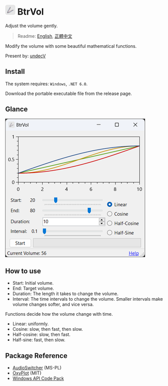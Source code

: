 # ![icon](./BtrVol/resources/icon.32.png) BtrVol

Adjust the volume gently.

> Readme: [English](./readme.md), [正體中文](./readme.zh.md)

Modify the volume with some beautiful mathematical functions.

Present by: [undecV](https://github.com/undecv)

## Install

The system requires: `Windows`, `.NET 6.0`.

Download the portable executable file from the release page.

## Glance

![Screenshot](./Docs/Screenshot.png)

## How to use

- Start: Initial volume.
- End: Target volume.
- Duration: The length it takes to change the volume.
- Interval: The time intervals to change the volume. Smaller intervals make volume changes softer, and vice versa.

Functions decide how the volume change with time.

- Linear: uniformly.
- Cosine: slow, then fast, then slow.
- Half-cosine: slow, then fast.
- Half-sine: fast, then slow.

## Package Reference

- [AudioSwitcher](https://github.com/xenolightning/AudioSwitcher) (MS-PL)
- [OxyPlot](https://github.com/oxyplot/oxyplot) (MIT)
- [Windows API Code Pack](https://www.nuget.org/packages/Microsoft.WindowsAPICodePack-Shell)
